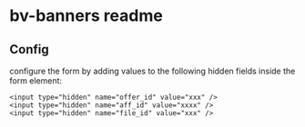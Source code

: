 # bv-banners readme

## Config

configure the form by adding values to the following hidden fields inside the form element:

```
<input type="hidden" name="offer_id" value="xxx" />
<input type="hidden" name="aff_id" value="xxxx" />
<input type="hidden" name="file_id" value="xxx" />
```
